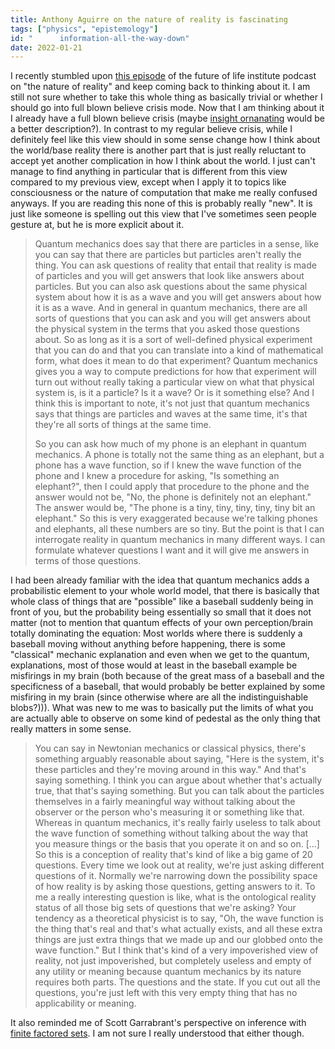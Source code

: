 ```yaml
---
title: Anthony Aguirre on the nature of reality is fascinating
tags: ["physics", "epistemology"]
id: "      information-all-the-way-down"
date: 2022-01-21
---
```


I recently stumbled upon [this
episode](https://futureoflife.org/2020/01/31/fli-podcast-identity-information-the-nature-of-reality-with-anthony-aguirre/)
of the future of life institute podcast on \"the nature of reality\" and
keep coming back to thinking about it. I am still not sure whether to
take this whole thing as basically trivial or whether I should go into
full blown believe crisis mode. Now that I am thinking about it I
already have a full blown believe crisis (maybe [insight
ornanating](https://mindlevelup.wordpress.com/2016/10/28/insight-porn/)
would be a better description?). In contrast to my regular believe
crisis, while I definitely feel like this view should in some sense
change how I think about the world/base reality there is another part
that is just really reluctant to accept yet another complication in how
I think about the world. I just can't manage to find anything in
particular that is different from this view compared to my previous
view, except when I apply it to topics like consciousness or the nature
of computation that make me really confused anyways. If you are reading
this none of this is probably really \"new\". It is just like someone is
spelling out this view that I've sometimes seen people gesture at, but
he is more explicit about it.

> Quantum mechanics does say that there are particles in a sense, like
> you can say that there are particles but particles aren't really the
> thing. You can ask questions of reality that entail that reality is
> made of particles and you will get answers that look like answers
> about particles. But you can also ask questions about the same
> physical system about how it is as a wave and you will get answers
> about how it is as a wave. And in general in quantum mechanics, there
> are all sorts of questions that you can ask and you will get answers
> about the physical system in the terms that you asked those questions
> about. So as long as it is a sort of well-defined physical experiment
> that you can do and that you can translate into a kind of mathematical
> form, what does it mean to do that experiment? Quantum mechanics gives
> you a way to compute predictions for how that experiment will turn out
> without really taking a particular view on what that physical system
> is, is it a particle? Is it a wave? Or is it something else? And I
> think this is important to note, it's not just that quantum mechanics
> says that things are particles and waves at the same time, it's that
> they're all sorts of things at the same time.
>
> So you can ask how much of my phone is an elephant in quantum
> mechanics. A phone is totally not the same thing as an elephant, but a
> phone has a wave function, so if I knew the wave function of the phone
> and I knew a procedure for asking, "Is something an elephant?", then I
> could apply that procedure to the phone and the answer would not be,
> "No, the phone is definitely not an elephant." The answer would be,
> "The phone is a tiny, tiny, tiny, tiny, tiny bit an elephant." So this
> is very exaggerated because we're talking phones and elephants, all
> these numbers are so tiny. But the point is that I can interrogate
> reality in quantum mechanics in many different ways. I can formulate
> whatever questions I want and it will give me answers in terms of
> those questions.

I had been already familiar with the idea that quantum mechanics adds a
probabilistic element to your whole world model, that there is basically
that whole class of things that are \"possible\" like a baseball
suddenly being in front of you, but the probability being essentially so
small that it does not matter (not to mention that quantum effects of
your own perception/brain totally dominating the equation: Most worlds
where there is suddenly a baseball moving without anything before
happening, there is some \"classical\" mechanic explanation and even
when we get to the quantum, explanations, most of those would at least
in the baseball example be misfirings in my brain (both because of the
great mass of a baseball and the specificness of a baseball, that would
probably be better explained by some misfiring in my brain (since
otherwise where are all the indistinguishable blobs?))). What was new to
me was to basically put the limits of what you are actually able to
observe on some kind of pedestal as the only thing that really matters
in some sense.

> You can say in Newtonian mechanics or classical physics, there's
> something arguably reasonable about saying, "Here is the system, it's
> these particles and they're moving around in this way." And that's
> saying something. I think you can argue about whether that's actually
> true, that that's saying something. But you can talk about the
> particles themselves in a fairly meaningful way without talking about
> the observer or the person who's measuring it or something like that.
> Whereas in quantum mechanics, it's really fairly useless to talk about
> the wave function of something without talking about the way that you
> measure things or the basis that you operate it on and so on. \[...\]
> So this is a conception of reality that's kind of like a big game of
> 20 questions. Every time we look out at reality, we're just asking
> different questions of it. Normally we're narrowing down the
> possibility space of how reality is by asking those questions, getting
> answers to it. To me a really interesting question is like, what is
> the ontological reality status of all those big sets of questions that
> we're asking? Your tendency as a theoretical physicist is to say, "Oh,
> the wave function is the thing that's real and that's what actually
> exists, and all these extra things are just extra things that we made
> up and our globbed onto the wave function." But I think that's kind of
> a very impoverished view of reality, not just impoverished, but
> completely useless and empty of any utility or meaning because quantum
> mechanics by its nature requires both parts. The questions and the
> state. If you cut out all the questions, you're just left with this
> very empty thing that has no applicability or meaning.

It also reminded me of Scott Garrabrant's perspective on inference with
[finite factored
sets](https://www.alignmentforum.org/s/kxs3eeEti9ouwWFzr/p/N5Jm6Nj4HkNKySA5Z).
I am not sure I really understood that either though.
